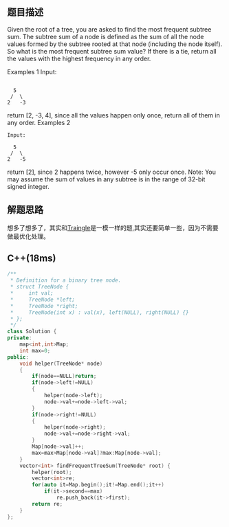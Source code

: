 ## 题目描述
Given the root of a tree, you are asked to find the most frequent subtree sum. The subtree sum of a node is defined as the sum of all the node values formed by the subtree rooted at that node (including the node itself). So what is the most frequent subtree sum value? If there is a tie, return all the values with the highest frequency in any order.

Examples 1
Input:
```

  5
 /  \
2   -3
```
return [2, -3, 4], since all the values happen only once, return all of them in any order.
Examples 2
```
Input:

  5
 /  \
2   -5
```
return [2], since 2 happens twice, however -5 only occur once.
Note: You may assume the sum of values in any subtree is in the range of 32-bit signed integer.
## 解题思路
想多了想多了，其实和[Traingle]('https://github.com/vlice1999/zzc.github.io/blob/master/Triangle.md')是一模一样的题,其实还要简单一些，因为不需要做最优化处理。
## C++(18ms)
```cpp
/**
 * Definition for a binary tree node.
 * struct TreeNode {
 *     int val;
 *     TreeNode *left;
 *     TreeNode *right;
 *     TreeNode(int x) : val(x), left(NULL), right(NULL) {}
 * };
 */
class Solution {
private:
    map<int,int>Map;
    int max=0;
public:
    void helper(TreeNode* node)
    {
        if(node==NULL)return;
        if(node->left!=NULL)
        {
            helper(node->left);
            node->val+=node->left->val;
        }
        if(node->right!=NULL)
        {
            helper(node->right);
            node->val+=node->right->val;
        }
        Map[node->val]++;
        max=max>Map[node->val]?max:Map[node->val];
    }
    vector<int> findFrequentTreeSum(TreeNode* root) {
        helper(root);
        vector<int>re;
        for(auto it=Map.begin();it!=Map.end();it++)
            if(it->second==max)
                re.push_back(it->first);
        return re;
    }
};
```
